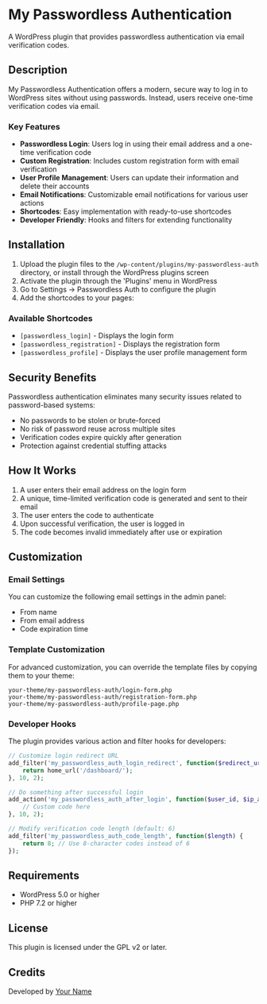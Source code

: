 # My Passwordless Authentication

A WordPress plugin that provides passwordless authentication via email verification codes.

## Description

My Passwordless Authentication offers a modern, secure way to log in to WordPress sites without using passwords. Instead, users receive one-time verification codes via email.

### Key Features

* **Passwordless Login**: Users log in using their email address and a one-time verification code
* **Custom Registration**: Includes custom registration form with email verification
* **User Profile Management**: Users can update their information and delete their accounts
* **Email Notifications**: Customizable email notifications for various user actions
* **Shortcodes**: Easy implementation with ready-to-use shortcodes
* **Developer Friendly**: Hooks and filters for extending functionality

## Installation

1. Upload the plugin files to the `/wp-content/plugins/my-passwordless-auth` directory, or install through the WordPress plugins screen
2. Activate the plugin through the 'Plugins' menu in WordPress
3. Go to Settings → Passwordless Auth to configure the plugin
4. Add the shortcodes to your pages:

### Available Shortcodes

* `[passwordless_login]` - Displays the login form
* `[passwordless_registration]` - Displays the registration form
* `[passwordless_profile]` - Displays the user profile management form

## Security Benefits

Passwordless authentication eliminates many security issues related to password-based systems:

* No passwords to be stolen or brute-forced
* No risk of password reuse across multiple sites
* Verification codes expire quickly after generation
* Protection against credential stuffing attacks

## How It Works

1. A user enters their email address on the login form
2. A unique, time-limited verification code is generated and sent to their email
3. The user enters the code to authenticate
4. Upon successful verification, the user is logged in
5. The code becomes invalid immediately after use or expiration

## Customization

### Email Settings

You can customize the following email settings in the admin panel:

* From name
* From email address
* Code expiration time

### Template Customization

For advanced customization, you can override the template files by copying them to your theme:

```
your-theme/my-passwordless-auth/login-form.php
your-theme/my-passwordless-auth/registration-form.php
your-theme/my-passwordless-auth/profile-page.php
```

### Developer Hooks

The plugin provides various action and filter hooks for developers:

```php
// Customize login redirect URL
add_filter('my_passwordless_auth_login_redirect', function($redirect_url, $user_id) {
    return home_url('/dashboard/');
}, 10, 2);

// Do something after successful login
add_action('my_passwordless_auth_after_login', function($user_id, $ip_address) {
    // Custom code here
}, 10, 2);

// Modify verification code length (default: 6)
add_filter('my_passwordless_auth_code_length', function($length) {
    return 8; // Use 8-character codes instead of 6
});
```

## Requirements

* WordPress 5.0 or higher
* PHP 7.2 or higher

## License

This plugin is licensed under the GPL v2 or later.

## Credits

Developed by [Your Name](https://example.com)
